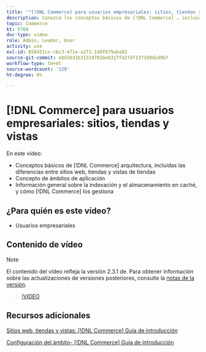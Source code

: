 ```yaml
---
title: '"[!DNL Commerce] para usuarios empresariales: sitios, tiendas y vistas'
description: Conozca los conceptos básicos de [!DNL Commerce] , incluidas las diferencias entre sitios web, tiendas, vistas de tiendas y ámbitos de aplicación. Comprender la indexación y el almacenamiento en caché.
topic: Commerce
kt: 5760
doc-type: video
role: Admin, Leader, User
activity: use
exl-id: 858451cc-cbc3-471e-a2f1-148f879aba82
source-git-commit: e8d2631b31319701beb327f42fdf1372d9dad9b7
workflow-type: tm+mt
source-wordcount: '129'
ht-degree: 0%

---
```


# [!DNL Commerce] para usuarios empresariales: sitios, tiendas y vistas

En este vídeo:

- Conceptos básicos de [!DNL Commerce] arquitectura, incluidas las diferencias entre sitios web, tiendas y vistas de tiendas
- Concepto de ámbitos de aplicación
- Información general sobre la indexación y el almacenamiento en caché, y cómo [!DNL Commerce] los gestiona

## ¿Para quién es este vídeo?

- Usuarios empresariales

## Contenido de vídeo

>[!NOTE]
>
>El contenido del vídeo refleja la versión 2.3.1 de. Para obtener información sobre las actualizaciones de versiones posteriores, consulte la [notas de la versión](https://experienceleague.adobe.com/docs/commerce-operations/release/notes/overview.html).

>[!VIDEO](https://video.tv.adobe.com/v/35945?quality=12&learn=on)

## Recursos adicionales

[Sitios web, tiendas y vistas: [!DNL Commerce] Guía de introducción](https://experienceleague.adobe.com/docs/commerce-admin/start/setup/websites-stores-views.html)

[Configuración del ámbito- [!DNL Commerce] Guía de introducción](https://experienceleague.adobe.com/docs/commerce-admin/start/setup/websites-stores-views.html#scope-settings)
